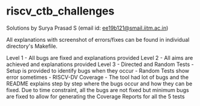 # riscv_ctb_challenges

Solutions by Surya Prasad S (email id: ee19b121@smail.iitm.ac.in)

All explanations with screenshot of errors/fixes can be found in individual directory's Makefile.

Level 1 - All bugs are fixed and explanations provided
Level 2 - All aims are achieved and explanations provided
Level 3 - Directed and Random Tests - Setup is provided to identify bugs when they occur - Random Tests show error sometimes
        - RISCV-DV Coverage - The tool had lot of bugs and the README explains step by step where the bugs occur and how they can be fixed. Due to time constraint, all the bugs are not fixed but minimum bugs are fixed to allow for generating the Coverage Reports for all the 5 tests
